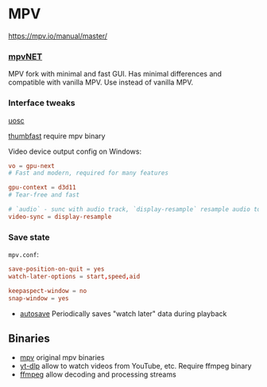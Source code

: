 # MPV
https://mpv.io/manual/master/


### [mpvNET](https://github.com/mpvnet-player/mpv.net)
MPV fork with minimal and fast GUI. Has minimal differences and compatible with vanilla MPV. 
Use instead of vanilla MPV.


### Interface tweaks
[uosc](https://github.com/tomasklaen/uosc)

[thumbfast](https://github.com/po5/thumbfast) 
require mpv binary


Video device output config on Windows:
```conf
vo = gpu-next
# Fast and modern, required for many features

gpu-context = d3d11
# Tear-free and fast

# `audio` - sunc with audio track, `display-resample` resample audio to match video
video-sync = display-resample
```


### Save state
`mpv.conf`:
```conf
save-position-on-quit = yes
watch-later-options = start,speed,aid

keepaspect-window = no
snap-window = yes
```

* [autosave](https://gist.github.com/Hakkin/5489e511bd6c8068a0fc09304c9c5a82) Periodically saves "watch later" data during playback

## Binaries
* [mpv](https://sourceforge.net/projects/mpv-player-windows/files/64bit-v3/) original mpv binaries
* [yt-dlp](https://github.com/yt-dlp/yt-dlp) allow to watch videos from YouTube, etc. Require ffmpeg binary
* [ffmpeg](https://www.gyan.dev/ffmpeg/builds/#release-builds) allow decoding and processing streams


